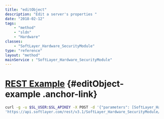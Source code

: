```yaml
---
title: "editObject"
description: "Edit a server's properties "
date: "2018-02-12"
tags:
    - "method"
    - "sldn"
    - "Hardware"
classes:
    - "SoftLayer_Hardware_SecurityModule"
type: "reference"
layout: "method"
mainService : "SoftLayer_Hardware_SecurityModule"
---
```


# [REST Example](#editObject-example) <a href="/article/rest/"><i class="fas fa-question"></i></a> {#editObject-example .anchor-link} 
```bash
curl -g -u $SL_USER:$SL_APIKEY -X POST -d '{"parameters": [SoftLayer_Hardware_Server]}' \
'https://api.softlayer.com/rest/v3.1/SoftLayer_Hardware_SecurityModule/{SoftLayer_Hardware_SecurityModuleID}/editObject'
```
